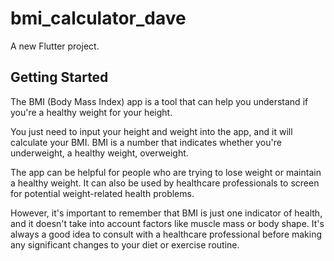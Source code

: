 # bmi_calculator_dave

A new Flutter project.

## Getting Started

The BMI (Body Mass Index) app is a tool that can help you understand if you're a healthy weight for your height.

You just need to input your height and weight into the app, and it will calculate your BMI. BMI is a number that indicates whether you're underweight, a healthy weight, overweight.

The app can be helpful for people who are trying to lose weight or maintain a healthy weight. It can also be used by healthcare professionals to screen for potential weight-related health problems.

However, it's important to remember that BMI is just one indicator of health, and it doesn't take into account factors like muscle mass or body shape. It's always a good idea to consult with a healthcare professional before making any significant changes to your diet or exercise routine.

